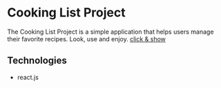 # Cooking List Project

The Cooking List Project is a simple application that helps users manage their favorite recipes.
 Look, use and enjoy.
[click & show](https://hamid-js.github.io/cooking-list/)

## Technologies

- react.js

